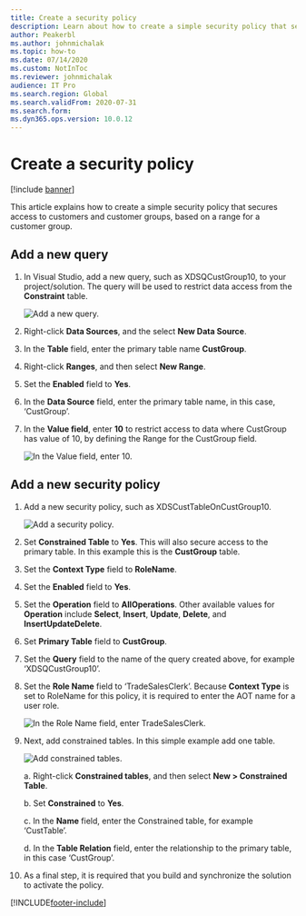 ```yaml
---
title: Create a security policy
description: Learn about how to create a simple security policy that secures access to customers and customer groups, based on a range for a customer group.
author: Peakerbl
ms.author: johnmichalak
ms.topic: how-to
ms.date: 07/14/2020
ms.custom: NotInToc
ms.reviewer: johnmichalak
audience: IT Pro
ms.search.region: Global
ms.search.validFrom: 2020-07-31
ms.search.form: 
ms.dyn365.ops.version: 10.0.12
---
```


# Create a security policy
[!include [banner](../includes/banner.md)]

This article explains how to create a simple security policy that secures access to customers and customer groups, based on a range for a customer group.

## Add a new query

1.  In Visual Studio, add a new query, such as XDSQCustGroup10, to your project/solution. The query will be used to restrict data access from the **Constraint** table.

    ![Add a new query.](media/71c5206330564e8c2612a61a5a211dba.png)

2.  Right-click **Data Sources**, and the select **New Data Source**.

3.  In the **Table** field, enter the primary table name **CustGroup**.

4.  Right-click **Ranges**, and then select **New Range**.

5.  Set the **Enabled** field to **Yes**.

6.  In the **Data Source** field, enter the primary table name, in this case,
    ‘CustGroup’.

7.  In the **Value field**, enter **10** to restrict access to data where
    CustGroup has value of 10, by defining the Range for the CustGroup field.

    ![In the Value field, enter 10.](media/c970ccc0649fcd2ee4e2b9a9819eb2fc.png)

## Add a new security policy

1.  Add a new security policy, such as XDSCustTableOnCustGroup10.

    ![Add a security policy.](media/118355845fa679f8f004e516f0691cff.png)

2.  Set **Constrained Table** to **Yes**. This will also secure access to the
    primary table. In this example this is the **CustGroup** table.

3.  Set the **Context Type** field to **RoleName**.

4.  Set the **Enabled** field to **Yes**.

5.  Set the **Operation** field to **AllOperations**. Other available values for
   **Operation** include **Select**, **Insert**, **Update**, **Delete**, and
    **InsertUpdateDelete**.

6.  Set **Primary Table** field to **CustGroup**.

7.  Set the **Query** field to the name of the query created above, for example
    ‘XDSQCustGroup10’.

8.  Set the **Role Name** field to ‘TradeSalesClerk’. Because **Context Type** is set
    to RoleName for this policy, it is required to enter the AOT name for a user
    role.

    ![In the Role Name field, enter TradeSalesClerk.](media/9ad07f1e403cadfc3f1a52c2433e42c7.png)

8.  Next, add constrained tables. In this simple example add one
    table.

    ![Add constrained tables.](media/e366725fa084d308b7f02a89a3e6175b.png)

    a.  Right-click **Constrained tables**, and then select **New \> Constrained
    Table**.

    b.  Set **Constrained** to **Yes**.

    c.  In the **Name** field, enter the Constrained table, for example ‘CustTable’.

    d.  In the **Table Relation** field, enter the relationship to the primary
    table, in this case ‘CustGroup’.

10.  As a final step, it is required that you build and synchronize the solution 
    to activate the policy.


[!INCLUDE[footer-include](../../../includes/footer-banner.md)]
